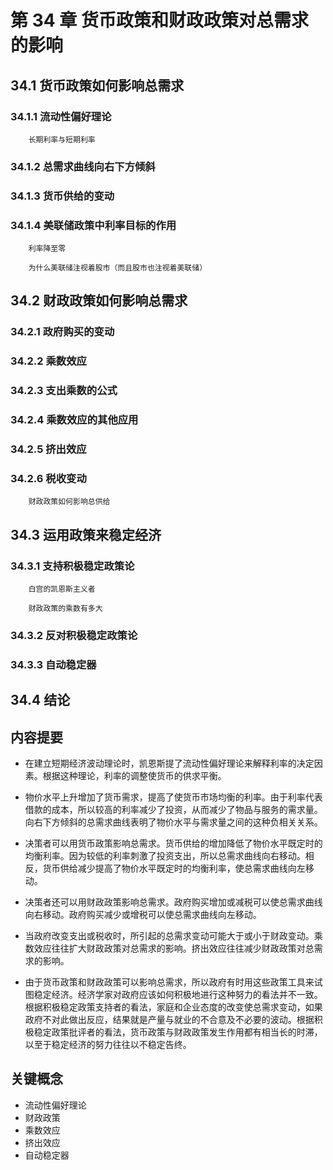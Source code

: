 # 第 34 章 货币政策和财政政策对总需求的影响

## 34.1 货币政策如何影响总需求

### 34.1.1 流动性偏好理论

```note:: **参考资料**
    长期利率与短期利率
```

### 34.1.2 总需求曲线向右下方倾斜

### 34.1.3 货币供给的变动

### 34.1.4 美联储政策中利率目标的作用

```note:: **参考资料**
    利率降至零
```

```note:: **案例研究**
    为什么美联储注视着股市（而且股市也注视着美联储）
```

## 34.2 财政政策如何影响总需求

### 34.2.1 政府购买的变动

### 34.2.2 乘数效应

### 34.2.3 支出乘数的公式

### 34.2.4 乘数效应的其他应用

### 34.2.5 挤出效应

### 34.2.6 税收变动

```note:: **参考资料**
    财政政策如何影响总供给
```

## 34.3 运用政策来稳定经济

### 34.3.1 支持积极稳定政策论

```note:: **案例研究**
    白宫的凯恩斯主义者
```

```note:: **新闻摘录**
    财政政策的乘数有多大
```

### 34.3.2 反对积极稳定政策论

### 34.3.3 自动稳定器

## 34.4 结论

## 内容提要

- 在建立短期经济波动理论时，凯恩斯提了流动性偏好理论来解释利率的决定因素。根据这种理论，利率的调整使货币的供求平衡。

- 物价水平上升增加了货币需求，提高了使货币市场均衡的利率。由于利率代表借款的成本，所以较高的利率减少了投资，从而减少了物品与服务的需求量。向右下方倾斜的总需求曲线表明了物价水平与需求量之间的这种负相关关系。

- 决策者可以用货币政策影响总需求。货币供给的增加降低了物价水平既定时的均衡利率。因为较低的利率刺激了投资支出，所以总需求曲线向右移动。相反，货币供给减少提高了物价水平既定时的均衡利率，使总需求曲线向左移动。

- 决策者还可以用财政政策影响总需求。政府购买增加或减税可以使总需求曲线向右移动。政府购买减少或增税可以使总需求曲线向左移动。

- 当政府改变支出或税收时，所引起的总需求变动可能大于或小于财政变动。乘数效应往往扩大财政政策对总需求的影响。挤出效应往往减少财政政策对总需求的影响。

- 由于货币政策和财政政策可以影响总需求，所以政府有时用这些政策工具来试图稳定经济。经济学家对政府应该如何积极地进行这种努力的看法并不一致。根据积极稳定政策支持者的看法，家庭和企业态度的改变使总需求变动，如果政府不对此做出反应，结果就是产量与就业的不合意及不必要的波动。根据积极稳定政策批评者的看法，货币政策与财政政策发生作用都有相当长的时滞，以至于稳定经济的努力往往以不稳定告终。

## 关键概念

- 流动性偏好理论
- 财政政策
- 乘数效应
- 挤出效应
- 自动稳定器

